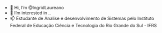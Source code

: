 - 👋 Hi, I’m @IngridLaureano
- 👀 I’m interested in ..
- 📫 Estudante de Analise e desenvolvimento de Sistemas pelo Instituto Federal de Educação Ciência e Tecnologia do Rio Grande do Sul - IFRS


<!---
IngridLaureano/IngridLaureano is a ✨ special ✨ repository because its `README.md` (this file) appears on your GitHub profile.
You can click the Preview link to take a look at your changes.
--->
